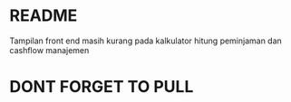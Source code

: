 # README #

Tampilan front end masih kurang pada kalkulator hitung peminjaman dan cashflow manajemen

# DONT FORGET TO PULL